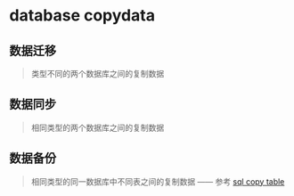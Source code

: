 # database copydata

## 数据迁移
> 类型不同的两个数据库之间的复制数据
## 数据同步
> 相同类型的两个数据库之间的复制数据

## 数据备份
> 相同类型的同一数据库中不同表之间的复制数据 —— 参考 [sql copy table](./sql_copy_table.md)

